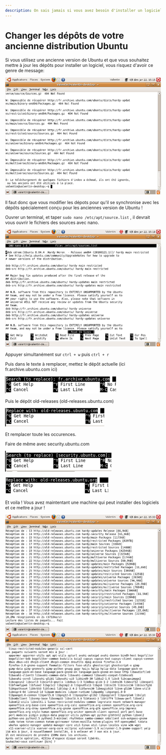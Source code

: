 ```yaml
---
description: On sais jamais si vous avez besoin d'installer un logiciel dessus ?
---
```


# Changer les dépôts de votre ancienne distribution Ubuntu

Si vous utilisez une ancienne version de Ubuntu et que vous souhaitez mettre à jour les dépôts pour installer un logiciel, vous risquez d'avoir ce genre de message:

![Erreur Mise a jours](<../.gitbook/assets/image (14).png>)



Il faut donc que vous modifier les dépots pour qu'il se synchronise avec les dépôts spécialement conçu pour les anciennes version de Ubuntu !

Ouvrer un terminal, et taper `sudo nano /etc/apt/source.list` , il devrait vous ouvrir le fichiers des sources avec nano.

![](<../.gitbook/assets/image (3).png>)

Appuyer simultanément sur `ctrl + w` puis `ctrl + r`&#x20;

Puis dans le texte à remplacer, mettez le dépôt actuelle (ici fr.archive.ubuntu.com ici)

![](<../.gitbook/assets/image (2).png>)

Puis le dépôt old-releases (old-releases.ubuntu.com)

![](<../.gitbook/assets/image (1).png>)

Et remplacer toute les occurences.

Faire de même avec security.ubuntu.com

![](<../.gitbook/assets/image (16).png>)

![](<../.gitbook/assets/image (3) (2).png>)



Et voila ! Vous avez maintentant une machine qui peut installer des logiciels et ce mettre a jour !&#x20;

![](<../.gitbook/assets/image (6).png>)\
![](<../.gitbook/assets/image (9).png>)
